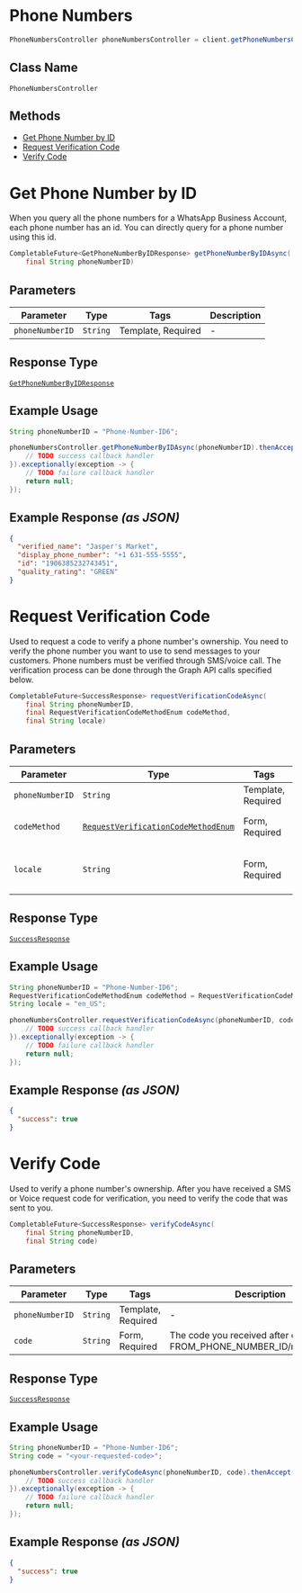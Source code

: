 # Phone Numbers

```java
PhoneNumbersController phoneNumbersController = client.getPhoneNumbersController();
```

## Class Name

`PhoneNumbersController`

## Methods

* [Get Phone Number by ID](../../doc/controllers/phone-numbers.md#get-phone-number-by-id)
* [Request Verification Code](../../doc/controllers/phone-numbers.md#request-verification-code)
* [Verify Code](../../doc/controllers/phone-numbers.md#verify-code)


# Get Phone Number by ID

When you query all the phone numbers for a WhatsApp Business Account, each phone number has an id. You can directly query for a phone number using this id.

```java
CompletableFuture<GetPhoneNumberByIDResponse> getPhoneNumberByIDAsync(
    final String phoneNumberID)
```

## Parameters

| Parameter | Type | Tags | Description |
|  --- | --- | --- | --- |
| `phoneNumberID` | `String` | Template, Required | - |

## Response Type

[`GetPhoneNumberByIDResponse`](../../doc/models/get-phone-number-by-id-response.md)

## Example Usage

```java
String phoneNumberID = "Phone-Number-ID6";

phoneNumbersController.getPhoneNumberByIDAsync(phoneNumberID).thenAccept(result -> {
    // TODO success callback handler
}).exceptionally(exception -> {
    // TODO failure callback handler
    return null;
});
```

## Example Response *(as JSON)*

```json
{
  "verified_name": "Jasper's Market",
  "display_phone_number": "+1 631-555-5555",
  "id": "1906385232743451",
  "quality_rating": "GREEN"
}
```


# Request Verification Code

Used to request a code to verify a phone number's ownership. You need to verify the phone number you want to use to send messages to your customers. Phone numbers must be verified through SMS/voice call. The verification process can be done through the Graph API calls specified below.

```java
CompletableFuture<SuccessResponse> requestVerificationCodeAsync(
    final String phoneNumberID,
    final RequestVerificationCodeMethodEnum codeMethod,
    final String locale)
```

## Parameters

| Parameter | Type | Tags | Description |
|  --- | --- | --- | --- |
| `phoneNumberID` | `String` | Template, Required | - |
| `codeMethod` | [`RequestVerificationCodeMethodEnum`](../../doc/models/request-verification-code-method-enum.md) | Form, Required | Chosen method for verification. |
| `locale` | `String` | Form, Required | Your locale. For example: "en_US". |

## Response Type

[`SuccessResponse`](../../doc/models/success-response.md)

## Example Usage

```java
String phoneNumberID = "Phone-Number-ID6";
RequestVerificationCodeMethodEnum codeMethod = RequestVerificationCodeMethodEnum.SMS;
String locale = "en_US";

phoneNumbersController.requestVerificationCodeAsync(phoneNumberID, codeMethod, locale).thenAccept(result -> {
    // TODO success callback handler
}).exceptionally(exception -> {
    // TODO failure callback handler
    return null;
});
```

## Example Response *(as JSON)*

```json
{
  "success": true
}
```


# Verify Code

Used to verify a phone number's ownership. After you have received a SMS or Voice request code for verification, you need to verify the code that was sent to you.

```java
CompletableFuture<SuccessResponse> verifyCodeAsync(
    final String phoneNumberID,
    final String code)
```

## Parameters

| Parameter | Type | Tags | Description |
|  --- | --- | --- | --- |
| `phoneNumberID` | `String` | Template, Required | - |
| `code` | `String` | Form, Required | The code you received after calling FROM_PHONE_NUMBER_ID/request_code. |

## Response Type

[`SuccessResponse`](../../doc/models/success-response.md)

## Example Usage

```java
String phoneNumberID = "Phone-Number-ID6";
String code = "<your-requested-code>";

phoneNumbersController.verifyCodeAsync(phoneNumberID, code).thenAccept(result -> {
    // TODO success callback handler
}).exceptionally(exception -> {
    // TODO failure callback handler
    return null;
});
```

## Example Response *(as JSON)*

```json
{
  "success": true
}
```

